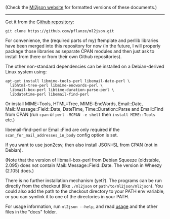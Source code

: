 (Check the [Ml2json website](http://ml2json.christianjaeger.ch/) for
formatted versions of these documents.)

---

Get it from the [Github repository](https://github.com/pflanze/ml2json):

    git clone https://github.com/pflanze/ml2json.git

For convenience, the (required parts of my) ftemplate and perllib
libraries have been merged into this repository for now (in the
future, I will properly package those libraries as separate CPAN
modules and then just ask to install from there or from their own
Github repositories).

The other non-standard dependencies can be installed on a
Debian-derived Linux system using:

    apt-get install libmime-tools-perl libemail-date-perl \
      libhtml-tree-perl libmime-encwords-perl \
      libmail-box-perl libtime-duration-parse-perl \
      libdatetime-perl libemail-find-perl

Or install MIME::Tools, HTML::Tree, MIME::EncWords, Email::Date,
Mail::Message::Field::Date, DateTime, Time::Duration::Parse and
Email::Find from CPAN (run `cpan` or `perl -MCPAN -e shell` then
`install MIME::Tools` etc.)

libemail-find-perl or Email::Find are only required if the
`scan_for_mail_addresses_in_body` config option is set.

If you want to use json2csv, then also install JSON::SL from CPAN (not
in Debian).

(Note that the version of libmail-box-perl from Debian Squeeze
(oldstable, 2.095) does not contain Mail::Message::Field::Date. The
version in Wheezy (2.105) does.)

There is no further installation mechanism (yet?). The programs can be
run directly from the checkout (like `./ml2json` or
`path/to/ml2json/ml2json`). You could also add the path to the
checkout directory to your PATH env variable, or you can symlink it to
one of the directories in your PATH.

For usage information, run `ml2json --help`, and read
[usage](docs/usage.md) and the other files in the "docs" folder.
